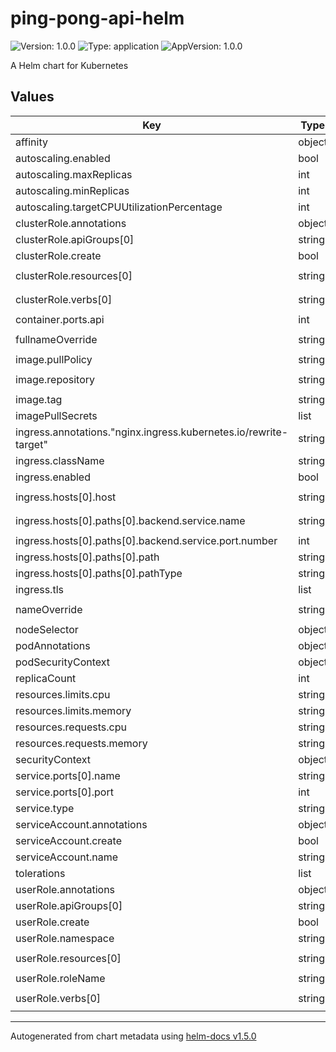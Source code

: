 # ping-pong-api-helm

![Version: 1.0.0](https://img.shields.io/badge/Version-1.0.0-informational?style=flat-square) ![Type: application](https://img.shields.io/badge/Type-application-informational?style=flat-square) ![AppVersion: 1.0.0](https://img.shields.io/badge/AppVersion-1.0.0-informational?style=flat-square)

A Helm chart for Kubernetes

## Values

| Key | Type | Default | Description |
|-----|------|---------|-------------|
| affinity | object | `{}` |  |
| autoscaling.enabled | bool | `true` |  |
| autoscaling.maxReplicas | int | `3` |  |
| autoscaling.minReplicas | int | `2` |  |
| autoscaling.targetCPUUtilizationPercentage | int | `80` |  |
| clusterRole.annotations | object | `{}` |  |
| clusterRole.apiGroups[0] | string | `"apps, \"\""` |  |
| clusterRole.create | bool | `true` |  |
| clusterRole.resources[0] | string | `"deployments, pods"` |  |
| clusterRole.verbs[0] | string | `"get, watch, list"` |  |
| container.ports.api | int | `3000` |  |
| fullnameOverride | string | `"ping-pong-api"` |  |
| image.pullPolicy | string | `"IfNotPresent"` |  |
| image.repository | string | `"royki/ping-pong"` |  |
| image.tag | string | `"v1.0.0"` |  |
| imagePullSecrets | list | `[]` |  |
| ingress.annotations."nginx.ingress.kubernetes.io/rewrite-target" | string | `"/"` |  |
| ingress.className | string | `"nginx"` |  |
| ingress.enabled | bool | `true` |  |
| ingress.hosts[0].host | string | `"ping-pong-api.io"` |  |
| ingress.hosts[0].paths[0].backend.service.name | string | `"ping-pong-api"` |  |
| ingress.hosts[0].paths[0].backend.service.port.number | int | `3000` |  |
| ingress.hosts[0].paths[0].path | string | `"/"` |  |
| ingress.hosts[0].paths[0].pathType | string | `"Prefix"` |  |
| ingress.tls | list | `[]` |  |
| nameOverride | string | `"ping-pong-api"` |  |
| nodeSelector | object | `{}` |  |
| podAnnotations | object | `{}` |  |
| podSecurityContext | object | `{}` |  |
| replicaCount | int | `2` |  |
| resources.limits.cpu | string | `"100m"` |  |
| resources.limits.memory | string | `"128Mi"` |  |
| resources.requests.cpu | string | `"100m"` |  |
| resources.requests.memory | string | `"128Mi"` |  |
| securityContext | object | `{}` |  |
| service.ports[0].name | string | `"http"` |  |
| service.ports[0].port | int | `3000` |  |
| service.type | string | `"NodePort"` |  |
| serviceAccount.annotations | object | `{}` |  |
| serviceAccount.create | bool | `true` |  |
| serviceAccount.name | string | `"dev"` |  |
| tolerations | list | `[]` |  |
| userRole.annotations | object | `{}` |  |
| userRole.apiGroups[0] | string | `"apps, \"\""` |  |
| userRole.create | bool | `true` |  |
| userRole.namespace | string | `"app"` |  |
| userRole.resources[0] | string | `"deployments, pods"` |  |
| userRole.roleName | string | `"dev"` |  |
| userRole.verbs[0] | string | `"get, watch, list"` |  |

----------------------------------------------
Autogenerated from chart metadata using [helm-docs v1.5.0](https://github.com/norwoodj/helm-docs/releases/v1.5.0)
